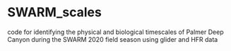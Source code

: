 # SWARM_scales
code for identifying the physical and biological timescales of Palmer Deep Canyon during the SWARM 2020 field season using glider and HFR data
